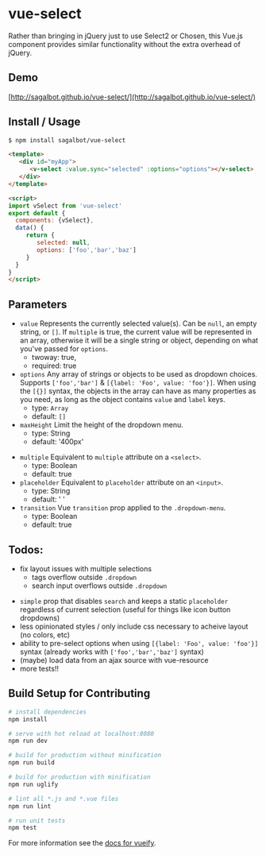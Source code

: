 # vue-select

Rather than bringing in jQuery just to use Select2 or Chosen, this Vue.js component provides similar functionality without the extra overhead of jQuery.

## Demo
[http://sagalbot.github.io/vue-select/](http://sagalbot.github.io/vue-select/)

## Install / Usage
``` bash
$ npm install sagalbot/vue-select
```

```html
<template>
   <div id="myApp">
      <v-select :value.sync="selected" :options="options"></v-select>
   </div>
</template>

<script>
import vSelect from 'vue-select'
export default {
  components: {vSelect},
  data() {
     return {
        selected: null,
        options: ['foo','bar','baz']
     }
  }
}
</script>
```

## Parameters
- `value` Represents the currently selected value(s). Can be `null`, an empty string, or `[]`. If `multiple` is true, the current value will be represented in an array, otherwise it will be a single string or object, depending on what you've passed for `options`.
	- twoway: true,
  - required: true
- `options` Any array of strings or objects to be used as dropdown choices. Supports `['foo','bar']` & `[{label: 'Foo', value: 'foo'}]`. When using the `[{}]` syntax, the objects in the array can have as many properties as you need, as long as the object contains `value` and `label` keys.
	- type: `Array`
  - default: `[]`
- `maxHeight` Limit the height of the dropdown menu.
	- type: String
	- default: '400px' 	
<!-- `searchable` Toggle filtering of options.
	- type: Boolean
	- default: true 	 -->
- `multiple` Equivalent to `multiple` attribute on a `<select>`.
	- type: Boolean
	- default: true
- `placeholder` Equivalent to `placeholder` attribute on an `<input>`.
	- type: String
	- default: ' '
- `transition` Vue `transition` prop applied to the `.dropdown-menu`.
	- type: Boolean
	- default: true

## Todos:
- fix layout issues with multiple selections
	- tags overflow outside `.dropdown`
	- search input overflows outside `.dropdown`
<!-- - `searchable` prop  -->
- `simple` prop that disables `search` and keeps a static `placeholder` regardless of current selection (useful for things like icon button dropdowns)
- less opinionated styles / only include css necessary to acheive layout (no colors, etc)
- ability to pre-select options when using `[{label: 'Foo', value: 'foo'}]` syntax (already works with `['foo','bar','baz']` syntax)
- (maybe) load data from an ajax source with vue-resource
- more tests!!


## Build Setup for Contributing

``` bash
# install dependencies
npm install

# serve with hot reload at localhost:8080
npm run dev

# build for production without minification
npm run build

# build for production with minification
npm run uglify

# lint all *.js and *.vue files
npm run lint

# run unit tests
npm test
```

For more information see the [docs for vueify](https://github.com/vuejs/vueify).
